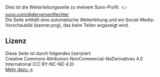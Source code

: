 Dies ist die Weiterleitungsseite zu meinem Suno-Profil:  👉 [suno.com/@derversenflechter](https://suno.com/@derversenflechter)  
Die Seite enthält eine automatische Weiterleitung und ein Social-Media-Vorschaubild (banner.png), das beim Teilen angezeigt wird.

## Lizenz

Diese Seite ist durch folgendes lizenziert:  
Creative Commons Attribution-NonCommercial-NoDerivatives 4.0 International (CC BY-NC-ND 4.0)  
[Mehr dazu →](https://creativecommons.org/licenses/by-nc-nd/4.0/)
